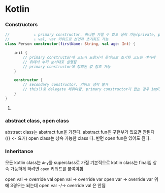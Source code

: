 # Kotlin

### Constructors

```kotlin
//           ↓ primary constructor. 하나만 가질 수 있고 생략 가능(private, public, annotation 등 붙이려면 써준다). 
//           ↓ val, var 키워드로 선언과 초기화도 가능
class Person constructor(firstName: String, val age: Int) { 

    init { 
        // primary constructor에 코드가 포함되지 못하므로 초기화 코드는 여기에
        // 위에서 부터 순서대로 실행됨
        // primary constructor에 정의된 값 참조 가능
    }

    constructor {
        // secondary constructor. 키워드 생략 불가
        // this()로 delegate 해줘야함. primary constructor가 없는 경우 implicitly 하게 이뤄진다. (this 안써줘도 됨)
    }
}
```

1.

### abstract class, open class

abstract class는 abstract fun을 가진다.
abstract fun은 구현부가 있으면 안된다 ({} <- 요거)
open class는 상속 가능한 class 다.
반면 open fun은 있어도 된다.

### Inheritance

모든 kotlin class는 `Any`를 superclass로 가짐
기본적으로 kotlin class는 final임 상속 가능하게 하려면 `open` 키워드를 붙여야함

open val -> override val
open val -> override var
open var -> override var
위에 3경우는 되는데
open var -/-> override val 은 안됨